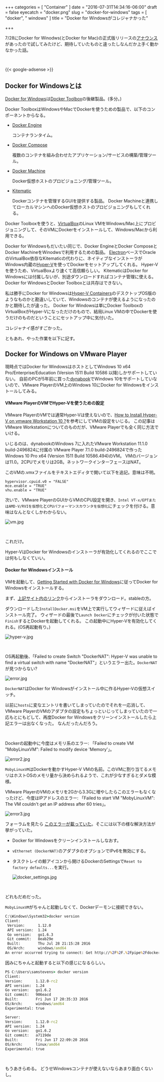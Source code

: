 +++
categories = [ "Container" ]
date = "2016-07-31T14:34:16-06:00"
draft = false
eyecatch = "docker.png"
slug = "docker-for-windows"
tags = [ "docker", " windows" ]
title = "Docker for Windowsがコレジャナかった"

+++

7/28にDocker for Winodws(とDocker for Mac)の正式版リリースの[アナウンス](https://blog.docker.com/2016/07/docker-for-mac-and-windows-production-ready/)があったので試してみたけど、期待していたものと違ったしなんだか上手く動かなかった話。

<br>

{{< google-adsense >}}

## Docker for Windowsとは
[Docker for Windows](https://docs.docker.com/docker-for-windows/)は[Docker Toolbox](https://www.docker.com/products/docker-toolbox)の後継製品。(多分。)

Docker ToolboxはWindowsやMacでDockerを使うための製品で、以下のコンポーネントからなる。

* [Docker Engine](https://www.docker.com/products/docker-engine)

    コンテナランタイム。

* [Docker Compose](https://docs.docker.com/compose/)

    複数のコンテナを組み合わせたアプリケーション/サービスの構築/管理ツール。

* [Docker Machine](https://docs.docker.com/machine/)

    Docker仮想ホストのプロビジョニング/管理ツール。

* [Kitematic](https://kitematic.com/)

    Dockerコンテナを管理するGUIを提供する製品。
    Docker Machineと連携してローカルマシンへのDocker仮想ホストのプロビジョニングもしてくれる。

Docker Toolboxを使うと、[VirtualBox](https://ja.wikipedia.org/wiki/VirtualBox)のLinux VMをWindows/Mac上にプロビジョニングして、そのVMにDockerをインストールして、Windows/Macから利用できる。

Docker for Windowsもだいたい同じで、Docker EngineとDocker ComposeとDocker MachineをWinodwsで利用するための製品。
[Electron](http://electron.atom.io/)ベースでOracleのVirtualBox依存なKitematicの代わりに、ネイティブなインストーラがWindows内蔵の[Hyper-V](https://ja.wikipedia.org/wiki/Hyper-V)を使ってDockerをセットアップしてくれる。
Hyper-Vを使うため、VirtualBoxより速くて高信頼らしい。
KitematicはDocker for Windowsには付属しないが、別途ダウンロードすればコンテナ管理に使える。Docker for WindowsとDocker Toolboxとは共存はできない。

私は勝手にDocker for Windowsは[Hyper-V Containers](https://www.kaitoy.xyz/2016/01/22/pcap4j-meets-windows-containers/#windows-containersとは)のデスクトップOS版のようなものかと勘違いしていて、Windowsのコンテナが使えるようになったのかと期待したが違った。
Docker for Windowsは単にDocker ToolboxのVirtualBoxがHyper-Vになっただけのもので、結局Linux VMの中でDockerを使うだけのものだということにセットアップ中に気付いた。

コレジャナイ感がすごかった。

ともあれ、やった作業を以下に記す。

## Docker for Windows on VMware Player
現時点ではDocker for WindowsはホストとしてWindows 10 x64 Pro/Enterprise/Education (Version 1511 Build 10586 以降)しかサポートしていない。
自前のPCが5年前に買った[dynabook](https://dynabook.com/)でWindows 10をサポートしていないので、VMware PlayerのVM上のWindows 10にDocker for Windowsをインストールしてみる。

#### VMware PlayerのVMでHyper-Vを使うための設定
VMware PlayerのVMでは通常Hyper-Vは使えないので、[How to Install Hyper-V on vmware Workstation 10 ?](http://social.technet.microsoft.com/wiki/contents/articles/22283.how-to-install-hyper-v-on-vmware-workstation-10.aspx)を参考にしてVMの設定をいじる。
この記事はVMware Workstationについてのものだが、VMware Playerでも全く同じ方法でいける。

いじるのは、dynabookのWindows 7に入れたVMware Workstation 11.1.0 build-2496824に付属の
VMware Player 7.1.0 build-2496824で作ったWindows 10 Pro x64 (Version 1511 Build 10586.494)のVM。
VMのバージョンは11.0。2CPUでメモリは2GB。ネットワークインターフェースはNAT。

このVMの.vmxファイルをテキストエディタで開いて以下を追記。意味は不明。

```
hypervisor.cpuid.v0 = "FALSE"
mce.enable = "TRUE"
vhu.enable = "TRUE"
```

次いで、VMware PlayerのGUIからVMのCPU設定を開き、`Intel VT-x/EPTまたはAMD-V/RVIを仮想化`と`CPUパフォーマンスカウンタを仮想化`にチェックを付ける。意味はなんとなくしかわからない。

![vm.jpg](/images/docker-for-windows/vm.jpg)

<br>

これだけ。

Hyper-VはDocker for Windowsのインストーラが有効化してくれるのでここでは何もしなくていい。

#### Docker for Windowsインストール
VMを起動して、[Getting Started with Docker for Windows](https://docs.docker.com/docker-for-windows/)に従ってDocker for Windowsをインストールする。

まず、[上記サイト内のリンク](https://download.docker.com/win/stable/InstallDocker.msi)からインストーラをダウンロード。stableの方。

ダウンロードした`InstallDocker.msi`をVM上で実行してウィザードに従えばインストール完了。
ウィザードの最後で`Launch Docker`にチェックが付いた状態で`Finish`するとDockerを起動してくれる。
この起動中にHyper-Vを有効化してくれる。(OS再起動有り。)

![hyper-v.jpg](/images/docker-for-windows/hyper-v.jpg)

<br>

OS再起動後、「Failed to create Switch "DockerNAT": Hyper-V was unable to find a virtual switch with name "DockerNAT"」というエラー出た。`DockerNAT`が見つからない?

![error.jpg](/images/docker-for-windows/error.jpg)

`DockerNAT`はDocker for Windowsがインストール中に作るHyper-Vの仮想スイッチ。

以前に`hosts`に変なエントリを書いてしまっていたのでそれを一応消して、VMware PlayerのVMのアダプタの設定もちょっといじってしまっていたので一応もとにもどして、再度Docker for Windowsをクリーンインストールしたら上記エラーは出なくなった。
なんだったんだろう。

<br>

Dockerの起動中に今度はメモリ系のエラー: 「Failed to create VM "MobyLinuxVM": Failed to modify device 'Memory'」。

![error2.jpg](/images/docker-for-windows/error2.jpg)

`MobyLinuxVM`はDockerを動かすHyper-V VMの名前。このVMに割り当てるメモリはホストOSのメモリ量から決められるようで、これが少なすぎるとダメな模様。

VMware PlayerのVMのメモリを2Gから3.3Gに増やしたらこのエラーもなくなったけど、今度はIPアドレスのエラー: 「Failed to start VM "MobyLinuxVM": The VM couldn't get an IP address after 60 tries」。

![error3.jpg](/images/docker-for-windows/error3.jpg)

フォーラムを見たら
[このエラーが載っていた](https://forums.docker.com/t/vm-mobylinuxvm-the-vm-couldnt-get-an-ip-address-after-60-tries/8505/11)。そこには以下の様な解決方法が挙がっていた。

* Docker for Windowsをクリーンインストールしなおす。
* `vEthernet (DockerNAT)`のアダプタのオプションでIPv6を無効にする。
* タスクトレイの鯨アイコンから開けるDockerのSettingsで`Reset to factory defaults...`を実行。

    ![docker_settings.jpg](/images/docker-for-windows/docker_settings.jpg)

<br>

どれもだめだった。

`MobyLinuxVM`がちゃんと起動しなくて、Dockerデーモンに接続できない。

```cmd
C:\Windows\System32>docker version
Client:
 Version:      1.12.0
 API version:  1.24
 Go version:   go1.6.3
 Git commit:   8eab29e
 Built:        Thu Jul 28 21:15:28 2016
 OS/Arch:      windows/amd64
An error occurred trying to connect: Get http://%2F%2F.%2Fpipe%2Fdocker_engine/v1.24/version: open //./pipe/docker_engine: The system cannot find the file specified.
```

因みにちゃんと起動すると以下の感じになるらしい。

```cmd
PS C:\Users\samstevens> docker version
Client:
Version:      1.12.0-rc2
API version:  1.24
Go version:   go1.6.2
Git commit:   906eacd
Built:        Fri Jun 17 20:35:33 2016
OS/Arch:      windows/amd64
Experimental: true

Server:
Version:      1.12.0-rc2
API version:  1.24
Go version:   go1.6.2
Git commit:   a7119de
Built:        Fri Jun 17 22:09:20 2016
OS/Arch:      linux/amd64
Experimental: true
```

<br>

もうあきらめる。
どうせWindowsコンテナが使えないならあまり面白くないし。
